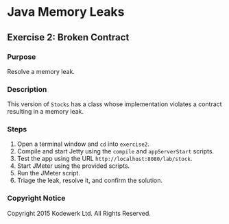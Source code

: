 # Java Memory Leaks

## Exercise 2: Broken Contract

### Purpose
Resolve a memory leak.

### Description
This version of `Stocks` has a class whose implementation violates a contract resulting in a memory leak.

### Steps
1. Open a terminal window and `cd` into `exercise2`.
2. Compile and start Jetty using the `compile` and `appServerStart` scripts.
3. Test the app using the URL `http://localhost:8080/lab/stock`.
4. Start JMeter using the provided scripts.
5. Run the JMeter script.
6. Triage the leak, resolve it, and confirm the solution.

### Copyright Notice
Copyright 2015 Kodewerk Ltd. All Rights Reserved.
